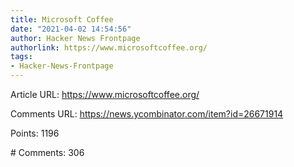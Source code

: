 ```yaml
---
title: Microsoft Coffee
date: "2021-04-02 14:54:56"
author: Hacker News Frontpage
authorlink: https://www.microsoftcoffee.org/
tags:
- Hacker-News-Frontpage
---
```


<p>Article URL: <a href="https://www.microsoftcoffee.org/">https://www.microsoftcoffee.org/</a></p>
<p>Comments URL: <a href="https://news.ycombinator.com/item?id=26671914">https://news.ycombinator.com/item?id=26671914</a></p>
<p>Points: 1196</p>
<p># Comments: 306</p>
